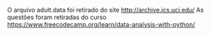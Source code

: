 O arquivo adult.data foi retirado do site http://archive.ics.uci.edu/ 
As questões foram retiradas do curso https://www.freecodecamp.org/learn/data-analysis-with-python/
